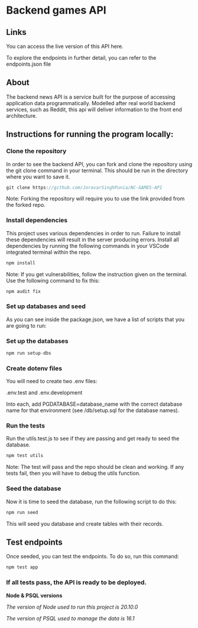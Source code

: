 # **Backend games API**

## **Links**

You can access the live version of this API here.

To explore the endpoints in further detail, you can refer to the endpoints.json file

## **About**

The backend news API is a service built for the purpose of accessing application data programmatically. Modelled after real world backend services, such as Reddit, this api will deliver information to the front end architecture.

## **Instructions for running the program locally:**

### **Clone the repository**

In order to see the backend API, you can fork and clone the repository using the git clone command in your terminal. This should be run in the directory where you want to save it.

```JavaScript
git clone https://github.com/JoravarSinghPunia/NC-GAMES-API
```

Note: Forking the repository will require you to use the link provided from the forked repo.

### **Install dependencies**

This project uses various dependencies in order to run. Failure to install these dependencies will result in the server producing errors. Install all dependencies by running the following commands in your VSCode integrated terminal within the repo.

```JavaScript
npm install
```

Note: If you get vulnerabilities, follow the instruction given on the terminal. Use the following command to fix this:

```JavaScript
npm audit fix
```

### **Set up databases and seed**

As you can see inside the package.json, we have a list of scripts that you are going to run:

### **Set up the databases**

```JavaScript
npm run setup-dbs
```

### **Create dotenv files**

You will need to create two .env files:

.env.test and .env.development

Into each, add PGDATABASE=database_name with the correct database name for that environment (see /db/setup.sql for the database names).

### **Run the tests**

Run the utils.test.js to see if they are passing and get ready to seed the database.

```JavaScript
npm test utils
```

Note: The test will pass and the repo should be clean and working. If any tests fail, then you will have to debug the utils function.

### **Seed the database**

Now it is time to seed the database, run the following script to do this:

```JavaScript
npm run seed
```

This will seed you database and create tables with their records.

## **Test endpoints**

Once seeded, you can test the endpoints. To do so, run this command:

```JavaScript
npm test app
```

### **If all tests pass, the API is ready to be deployed.**

**Node & PSQL versions**

_The version of Node used to run this project is 20.10.0_

_The version of PSQL used to manage the data is 16.1_
